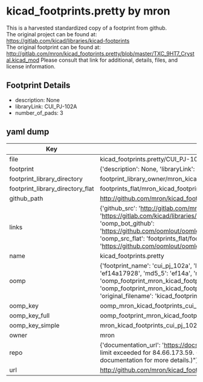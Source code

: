 # kicad_footprints.pretty by mron  
This is a harvested standardized copy of a footprint from github.  
The original project can be found at:  
https://gitlab.com/kicad/libraries/kicad-footprints  
The original footprint can be found at:
http://gitlab.com/mron/kicad_footprints.pretty/blob/master/TXC_9HT7_Crystal.kicad_mod
Please consult that link for additional, details, files, and license information.  
## Footprint Details
* description: None  
* libraryLink: CUI_PJ-102A  
* number_of_pads: 3  
## yaml dump  
| Key | Value |  
| --- | --- |  
| file | kicad_footprints.pretty/CUI_PJ-102A.kicad_mod |  
| footprint | {'description': None, 'libraryLink': 'CUI_PJ-102A', 'number_of_pads': 3} |  
| footprint_library_directory | footprint_library_owner/mron_kicad_footprints.pretty |  
| footprint_library_directory_flat | footprints_flat/mron_kicad_footprints_cui_pj_102a/working |  
| github_path | http://github.com/mron/kicad_footprints.pretty/blob/master/CUI_PJ-102A.kicad_mod |  
| links | {'github_src': 'http://gitlab.com/mron/kicad_footprints.pretty/blob/master/TXC_9HT7_Crystal.kicad_mod', 'github_src_repo': 'https://gitlab.com/kicad/libraries/kicad-footprints', 'oomp_bot': 'footprints/mron_kicad_footprints_cui_pj_102a/working', 'oomp_bot_github': 'https://github.com/oomlout/oomlout_oomp_footprint_bot/tree/main/footprints/mron_kicad_footprints_cui_pj_102a/working', 'oomp_src_flat': 'footprints_flat/footprints_flat/mron_kicad_footprints_cui_pj_102a/working', 'oomp_src_flat_github': 'https://github.com/oomlout/oomlout_oomp_footprint_src/tree/main/footprints_flat/mron_kicad_footprints_cui_pj_102a/working'} |  
| name | kicad_footprints.pretty |  
| oomp | {'footprint_name': 'cui_pj_102a', 'library_name': 'kicad_footprints', 'md5': 'ef14a17928c434c3258ad07a4a62ec02', 'md5_10': 'ef14a17928', 'md5_5': 'ef14a', 'md5_6': 'ef14a1', 'oomp_key': 'oomp_mron_kicad_footprints_cui_pj_102a', 'oomp_key_extra': 'oomp_footprint_mron_kicad_footprints_cui_pj_102a', 'oomp_key_full': 'oomp_footprint_mron_kicad_footprints_cui_pj_102a_ef14a1', 'oomp_key_simple': 'mron_kicad_footprints_cui_pj_102a', 'original_filename': 'kicad_footprints.pretty/CUI_PJ-102A.kicad_mod', 'owner_name': 'mron'} |  
| oomp_key | oomp_mron_kicad_footprints_cui_pj_102a |  
| oomp_key_full | oomp_footprint_mron_kicad_footprints_cui_pj_102a |  
| oomp_key_simple | mron_kicad_footprints_cui_pj_102a |  
| owner | mron |  
| repo | {'documentation_url': 'https://docs.github.com/rest/overview/resources-in-the-rest-api#rate-limiting', 'message': "API rate limit exceeded for 84.66.173.59. (But here's the good news: Authenticated requests get a higher rate limit. Check out the documentation for more details.)"} |  
| url | http://github.com/mron/kicad_footprints.pretty |  

